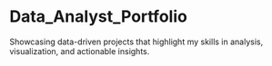# Data_Analyst_Portfolio
Showcasing data-driven projects that highlight my skills in analysis, visualization, and actionable insights.
